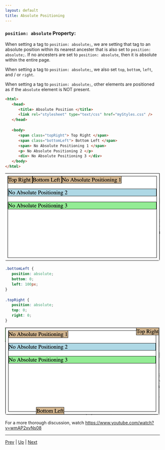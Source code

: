 ```yaml
---
layout: default
title: Absolute Positioning
---
```


### `position: absolute` Property:

When setting a tag to `position: absolute;`, we are setting that tag to an absolute position within its nearest ancester that is also set to `position: absolute;`.
If no ancesters are set to `position: absolute`, then it is absolute within the entire page.

When setting a tag to `position: absolute;`, we also set `top`, `bottom`, `left`, and / or `right`.

When setting a tag to `position: absolute;`, other elements are positioned as if the `absolute` element is NOT present.

```html
<html>
   <head>
      <title> Absolute Position </title>
      <link rel="stylesheet" type="text/css" href="myStyles.css" />
   </head>

   <body>
      <span class="topRight"> Top Right </span>
      <span class="bottomLeft"> Bottom Left </span>
      <span> No Absolute Positioning 1 </span>
      <p> No Absolute Positioning 2 </p>
      <div> No Absolute Positioning 3 </div>
   </body>
</html>
```

![No Absolute Positioning](images/noAbsolutePositioning.png)

```css
.bottomLeft {
   position: absolute;
   bottom: 0;
   left: 100px;
}

.topRight {
   position: absolute;
   top: 0;
   right: 0;
}
```

![Absolute Positioning](images/absolutePositioning.png)

For a more thorough discussion, watch https://www.youtube.com/watch?v=wmAP2xvNs08

<hr>

[Prev](cssPositionRelative.md) | [Up](README.md) | [Next](cssPositionFixed.md)

